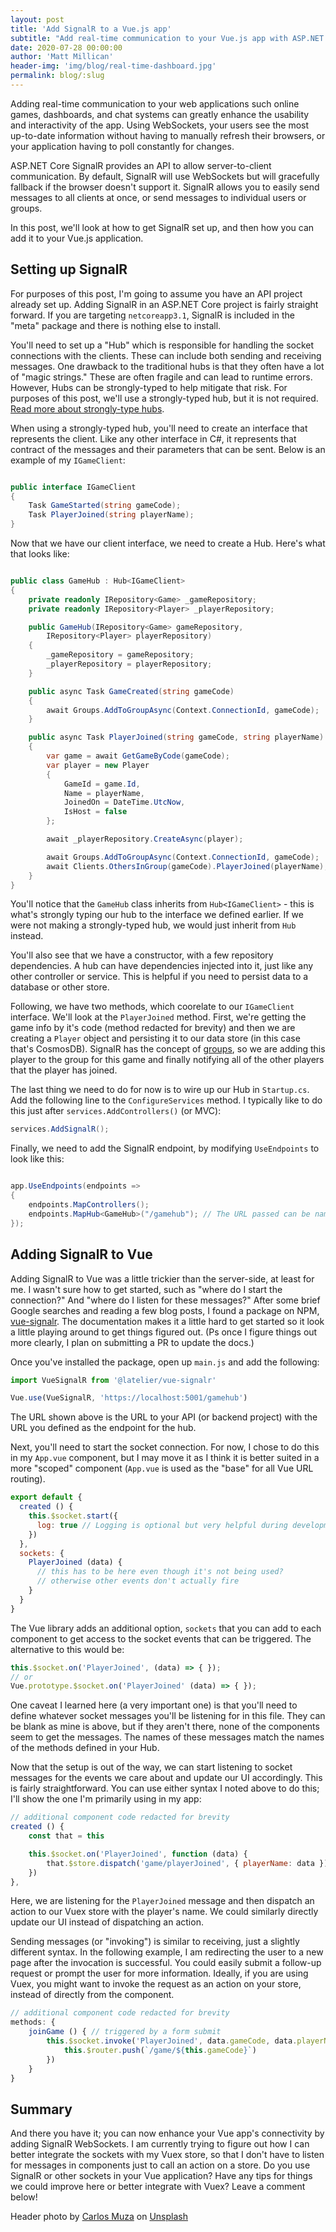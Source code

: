 ```yaml
---
layout: post
title: 'Add SignalR to a Vue.js app'
subtitle: "Add real-time communication to your Vue.js app with ASP.NET Core SignalR"
date: 2020-07-28 00:00:00
author: 'Matt Millican'
header-img: 'img/blog/real-time-dashboard.jpg'
permalink: blog/:slug
---
```


Adding real-time communication to your web applications such online games, 
dashboards, and chat systems can greatly enhance the usability and interactivity 
of the app. Using WebSockets, your users see the most up-to-date information 
without having to manually refresh their browsers, or your application having 
to poll constantly for changes. 

ASP.NET Core SignalR provides an API to allow server-to-client communication. By 
default, SignalR will use WebSockets but will gracefully fallback if the browser 
doesn't support it. SignalR allows you to easily send messages to all clients at 
once, or send messages to individual users or groups.

In this post, we'll look at how to get SignalR set up, and then how you can add 
it to your Vue.js application.

## Setting up SignalR

For purposes of this post, I'm going to assume you have an API project already
set up. Adding SignalR in an ASP.NET Core project is fairly straight forward. If you 
are targeting `netcoreapp3.1`, SignalR is included in the "meta" package and
there is nothing else to install.

You'll need to set up a "Hub" which is responsible for handling the socket
connections with the clients. These can include both sending and receiving messages. 
One drawback to the traditional hubs is that they often have a lot of "magic strings." 
These are often fragile and can lead to runtime errors. However, Hubs can be strongly-typed to
help mitigate that risk. For purposes of this post, we'll use a strongly-typed hub, but 
it is not required. 
[Read more about strongly-type hubs](https://docs.microsoft.com/en-us/aspnet/core/signalr/hubs?view=aspnetcore-3.1#strongly-typed-hubs).

When using a strongly-typed hub, you'll need to create an interface that represents the 
client. Like any other interface in C#, it represents that contract of the messages and 
their parameters that can be sent. Below is an example of my `IGameClient`:

```c#

public interface IGameClient
{
    Task GameStarted(string gameCode);
    Task PlayerJoined(string playerName); 
}

```

Now that we have our client interface, we need to create a Hub. Here's what that looks
like:

```c#

public class GameHub : Hub<IGameClient>
{
    private readonly IRepository<Game> _gameRepository;
    private readonly IRepository<Player> _playerRepository;

    public GameHub(IRepository<Game> gameRepository,
        IRepository<Player> playerRepository)
    {
        _gameRepository = gameRepository;
        _playerRepository = playerRepository;           
    }

    public async Task GameCreated(string gameCode)
    {
        await Groups.AddToGroupAsync(Context.ConnectionId, gameCode);
    }

    public async Task PlayerJoined(string gameCode, string playerName)
    {
        var game = await GetGameByCode(gameCode);
        var player = new Player
        {
            GameId = game.Id,
            Name = playerName,
            JoinedOn = DateTime.UtcNow,
            IsHost = false
        };

        await _playerRepository.CreateAsync(player);

        await Groups.AddToGroupAsync(Context.ConnectionId, gameCode);
        await Clients.OthersInGroup(gameCode).PlayerJoined(playerName);
    }
}

```

You'll notice that the `GameHub` class inherits from `Hub<IGameClient>` - 
this is what's strongly typing our hub to the interface we defined earlier. 
If we were not making a strongly-typed hub, we would just inherit from `Hub` instead.

You'll also see that we have a constructor, with a few repository dependencies. 
A hub can have dependencies injected into it, just like any other controller or 
service. This is helpful if you need to persist data to a database or other 
store.

Following, we have two methods, which coorelate to our `IGameClient` interface. 
We'll look at the `PlayerJoined` method. First, we're getting the game info by 
it's code (method redacted for brevity) and then we are creating a `Player` object 
and persisting it to our data store (in this case that's CosmosDB). SignalR has 
the concept of [groups](https://docs.microsoft.com/en-us/aspnet/core/signalr/groups?view=aspnetcore-3.1#groups-in-signalr), 
so we are adding this player to the group for this game and finally notifying all 
of the other players that the player has joined.

The last thing we need to do for now is to wire up our Hub in `Startup.cs`. Add 
the following line to the `ConfigureServices` method. I typically like to do 
this just after `services.AddControllers()` (or MVC):

```c#
services.AddSignalR();
```

Finally, we need to add the SignalR endpoint, by modifying `UseEndpoints` to look 
like this:

```c#

app.UseEndpoints(endpoints =>
{
    endpoints.MapControllers();
    endpoints.MapHub<GameHub>("/gamehub"); // The URL passed can be named whatever you'd like
});
```

## Adding SignalR to Vue

Adding SignalR to Vue was a little trickier than the server-side, at least for me. 
I wasn't sure how to get started, such as "where do I start the connection?" And 
"where do I listen for these messages?" After some brief Google searches and 
reading a few blog posts, I found a package on NPM, 
[vue-signalr](https://www.npmjs.com/package/@latelier/vue-signalr). The 
documentation makes it a little hard to get started so it look a little playing 
around to get things figured out. (Ps once I figure things out more clearly, I 
plan on submitting a PR to update the docs.)

Once you've installed the package, open up `main.js` and add the following:

```javascript
import VueSignalR from '@latelier/vue-signalr'

Vue.use(VueSignalR, 'https://localhost:5001/gamehub')
```

The URL shown above is the URL to your API (or backend project) with the 
URL you defined as the endpoint for the hub. 

Next, you'll need to start the socket connection. For now, I chose to do this 
in my `App.vue` component, but I may move it as I think it is better suited in 
a more "scoped" component (`App.vue` is used as the "base" for all Vue URL routing). 

```javascript
export default {
  created () {
    this.$socket.start({
      log: true // Logging is optional but very helpful during development
    })
  },
  sockets: {
    PlayerJoined (data) {
      // this has to be here even though it's not being used?
      // otherwise other events don't actually fire
    }
  }
}
```

The Vue library adds an additional option, `sockets` that you can add to each 
component to get access to the socket events that can be triggered. The 
alternative to this would be:

```javascript
this.$socket.on('PlayerJoined', (data) => { });
// or
Vue.prototype.$socket.on('PlayerJoined' (data) => { });
```

One caveat I learned here (a very important one) is that you'll need to define 
whatever socket messages you'll be listening for in this file. They can be blank 
as mine is above, but if they aren't there, none of the components seem to get 
the messages. The names of these messages match the names of the methods defined 
in your Hub. 

Now that the setup is out of the way, we can start listening to socket messages 
for the events we care about and update our UI accordingly. This is fairly 
straightforward. You can use either syntax I noted above to do this; I'll show 
the one I'm primarily using in my app:

```javascript
// additional component code redacted for brevity
created () {
    const that = this

    this.$socket.on('PlayerJoined', function (data) {
        that.$store.dispatch('game/playerJoined', { playerName: data })
    })
},
```

Here, we are listening for the `PlayerJoined` message and then dispatch an 
action to our Vuex store with the player's name. We could similarly directly 
update our UI instead of dispatching an action.

Sending messages (or "invoking") is similar to receiving, just a slightly 
different syntax. In the following example, I am redirecting the user to a new 
page after the invocation is successful. You could easily submit a follow-up 
request or prompt the user for more information. Ideally, if you are using Vuex, 
you might want to invoke the request as an action on your store, instead of 
directly from the component.

```javascript
// additional component code redacted for brevity
methods: {
    joinGame () { // triggered by a form submit
        this.$socket.invoke('PlayerJoined', data.gameCode, data.playerName).then(() => {
            this.$router.push(`/game/${this.gameCode}`)
        })
    }
}
```

## Summary

And there you have it; you can now enhance your Vue app's connectivity by 
adding SignalR WebSockets. I am currently trying to figure out how I can 
better integrate the sockets with my Vuex store, so that I don't have to 
listen for messages in components just to call an action on a store. Do you 
use SignalR or other sockets in your Vue application? Have any tips for things 
we could improve here or better integrate with Vuex? Leave a comment below!

<span>Header photo by <a href="https://unsplash.com/@kmuza?utm_source=unsplash&amp;utm_medium=referral&amp;utm_content=creditCopyText" target="_blank">Carlos Muza</a> on <a href="https://unsplash.com/s/photos/web-dashboard?utm_source=unsplash&amp;utm_medium=referral&amp;utm_content=creditCopyText" target="_blank">Unsplash</a></span>